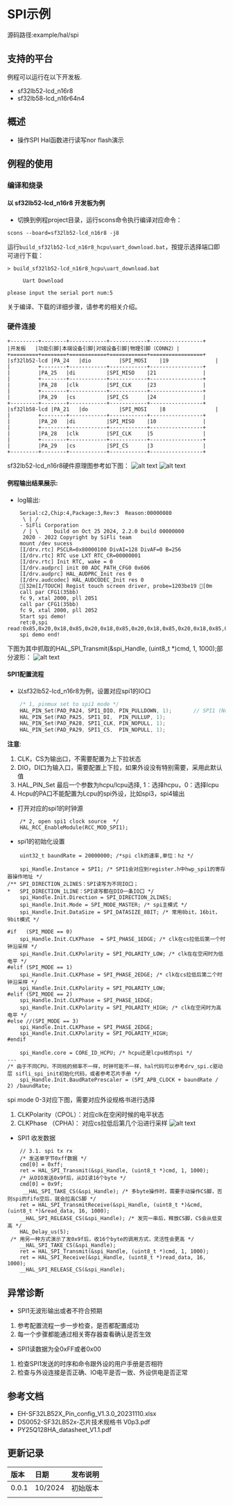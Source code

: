 # SPI示例
源码路径:example/hal/spi
## 支持的平台
例程可以运行在以下开发板.
* sf32lb52-lcd_n16r8
* sf32lb58-lcd_n16r64n4

## 概述
* 操作SPI Hal函数进行读写nor flash演示

## 例程的使用
### 编译和烧录
#### 以 sf32lb52-lcd_n16r8 开发板为例
* 切换到例程project目录，运行scons命令执行编译对应命令：
```
scons --board=sf32lb52-lcd_n16r8 -j8
```
运行`build_sf32lb52-lcd_n16r8_hcpu\uart_download.bat`，按提示选择端口即可进行下载：
```
> build_sf32lb52-lcd_n16r8_hcpu\uart_download.bat

     Uart Download

please input the serial port num:5
```
关于编译、下载的详细步骤，请参考[](/quickstart/get-started.md)的相关介绍。
### 硬件连接

```{eval-rst}
+---------+--------+------------+------------+-----------------+
|开发板   |功能引脚|本端设备引脚|对端设备引脚|物理引脚（CONN2）|   
+=========+========+============+============+=================+ 
|sf32lb52-lcd |PA_24   |dio         |SPI_MOSI    |19               |
|         +--------+------------+------------+-----------------+     
|         |PA_25   |di          |SPI_MISO    |21               |     
|         +--------+------------+------------+-----------------+
|         |PA_28   |clk         |SPI_CLK     |23               |   
|         +--------+------------+------------+-----------------+  
|         |PA_29   |cs          |SPI_CS      |24               |
+---------+--------+------------+------------+-----------------+
|sf32lb58-lcd |PA_21   |do          |SPI_MOSI    |8                |    
|         +--------+------------+------------+-----------------+ 
|         |PA_20   |di          |SPI_MISO    |10               |     
|         +--------+------------+------------+-----------------+
|         |PA_28   |clk         |SPI_CLK     |5                |   
|         +--------+------------+------------+-----------------+  
|         |PA_29   |cs          |SPI_CS      |3                |   
+---------+--------+------------+------------+-----------------+
```

      
sf32lb52-lcd_n16r8硬件原理图参考如下图：
![alt text](assets/52-DevKit-lcd-V1.0.png)
![alt text](assets/nor_flash.png)
#### 例程输出结果展示:
* log输出:
```
    Serial:c2,Chip:4,Package:3,Rev:3  Reason:00000080
     \ | /
    - SiFli Corporation
     / | \     build on Oct 25 2024, 2.2.0 build 00000000
     2020 - 2022 Copyright by SiFli team
    mount /dev sucess
    [I/drv.rtc] PSCLR=0x80000100 DivAI=128 DivAF=0 B=256
    [I/drv.rtc] RTC use LXT RTC_CR=00000001
    [I/drv.rtc] Init RTC, wake = 0
    [I/drv.audprc] init 00 ADC_PATH_CFG0 0x606
    [I/drv.audprc] HAL_AUDPRC_Init res 0
    [I/drv.audcodec] HAL_AUDCODEC_Init res 0
    [32m[I/TOUCH] Regist touch screen driver, probe=1203be19 [0m
    call par CFG1(35bb)
    fc 9, xtal 2000, pll 2051
    call par CFG1(35bb)
    fc 9, xtal 2000, pll 2052
    Start spi demo!
    ret:0,spi read:0x85,0x20,0x18,0x85,0x20,0x18,0x85,0x20,0x18,0x85,0x20,0x18,0x85,0x20,0x18,0x85,
    spi demo end!
```
下图为其中抓取的HAL_SPI_Transmit(&spi_Handle, (uint8_t *)cmd, 1, 1000);部分波形：
![alt text](assets/read.png)

#### SPI1配置流程

* 以sf32lb52-lcd_n16r8为例，设置对应spi1的IO口
```c
    /* 1, pinmux set to spi1 mode */
    HAL_PIN_Set(PAD_PA24, SPI1_DIO, PIN_PULLDOWN, 1);       // SPI1 (Nor flash)
    HAL_PIN_Set(PAD_PA25, SPI1_DI,  PIN_PULLUP, 1);
    HAL_PIN_Set(PAD_PA28, SPI1_CLK, PIN_NOPULL, 1);
    HAL_PIN_Set(PAD_PA29, SPI1_CS,  PIN_NOPULL, 1);
```
**注意**: 
1. CLK，CS为输出口，不需要配置为上下拉状态
2. DIO，DI口为输入口，需要配置上下拉，如果外设没有特别需要，采用此默认值
3. HAL_PIN_Set 最后一个参数为hcpu/lcpu选择, 1：选择hcpu，0：选择lcpu 
4. Hcpu的PA口不能配置为Lcpu的spi外设，比如spi3，spi4输出
* 打开对应的spi1的时钟源
```
    /* 2, open spi1 clock source  */
    HAL_RCC_EnableModule(RCC_MOD_SPI1);
```
* spi1的初始化设置
```
    uint32_t baundRate = 20000000; /*spi clk的速率,单位：hz */

    spi_Handle.Instance = SPI1; /* SPI1会对应到register.h中hwp_spi1的寄存器操作地址 */
/** SPI_DIRECTION_2LINES：SPI读写为不同IO口；
*   SPI_DIRECTION_1LINE：SPI读写都在DIO一条IO口 */
    spi_Handle.Init.Direction = SPI_DIRECTION_2LINES; 
    spi_Handle.Init.Mode = SPI_MODE_MASTER; /* spi主模式 */
    spi_Handle.Init.DataSize = SPI_DATASIZE_8BIT; /* 常用8bit，16bit，9bit模式 */
    
#if   (SPI_MODE == 0)
    spi_Handle.Init.CLKPhase  = SPI_PHASE_1EDGE; /* clk在cs拉低后第一个时钟沿采样 */
    spi_Handle.Init.CLKPolarity = SPI_POLARITY_LOW; /* clk在在空闲时为低电平 */
#elif (SPI_MODE == 1)
    spi_Handle.Init.CLKPhase = SPI_PHASE_2EDGE; /* clk在cs拉低后第二个时钟沿采样 */
    spi_Handle.Init.CLKPolarity = SPI_POLARITY_LOW;
#elif (SPI_MODE == 2)
    spi_Handle.Init.CLKPhase = SPI_PHASE_1EDGE;
    spi_Handle.Init.CLKPolarity = SPI_POLARITY_HIGH; /* clk在空闲时为高电平 */
#else //(SPI_MODE == 3)
    spi_Handle.Init.CLKPhase = SPI_PHASE_2EDGE;
    spi_Handle.Init.CLKPolarity = SPI_POLARITY_HIGH;
#endif

    spi_Handle.core = CORE_ID_HCPU; /* hcpu还是lcpu核的spi */
...
/* 由于不同CPU，不同核的频率不一样，时钟可能不一样，hal代码可以参考drv_spi.c驱动层 sifli_spi_init初始化代码，或者参考芯片手册 */
    spi_Handle.Init.BaudRatePrescaler = (SPI_APB_CLOCK + baundRate / 2) /baundRate;

```
spi mode 0-3对应下图，需要对应外设规格书进行选择
1. CLKPolarity（CPOL）：对应clk在空闲时候的电平状态
2. CLKPhase （CPHA)： 对应cs拉低后第几个沿进行采样
![alt text](assets/spi_mode.png)
* SPI1 收发数据
```
    // 3.1. spi tx rx
    /* 发送单字节0xff数据 */
    cmd[0] = 0xff;
    ret = HAL_SPI_Transmit(&spi_Handle, (uint8_t *)cmd, 1, 1000);
    /* 从DIO发送0x9f后，从DI读16个byte */
    cmd[0] = 0x9f;
     __HAL_SPI_TAKE_CS(&spi_Handle); /* 多byte操作时，需要手动操作CS脚，否则spi的fifo空后，就会拉高CS脚 */
    ret = HAL_SPI_TransmitReceive(&spi_Handle, (uint8_t *)&cmd, (uint8_t *)&read_data, 16, 1000);
    __HAL_SPI_RELEASE_CS(&spi_Handle); /* 发完一串后，释放CS脚，CS会从低变高 */
    HAL_Delay_us(5);
 /* 用另一种方式演示了发0x9f后，收16个byte的调用方式，灵活性会更高 */   
    __HAL_SPI_TAKE_CS(&spi_Handle);
    ret = HAL_SPI_Transmit(&spi_Handle, (uint8_t *)cmd, 1, 1000);
    ret = HAL_SPI_Receive(&spi_Handle, (uint8_t *)read_data, 16, 1000);
    __HAL_SPI_RELEASE_CS(&spi_Handle);
```
## 异常诊断
* SPI1无波形输出或者不符合预期
1. 参考配置流程一步一步检查，是否都配置成功
2. 每一个步骤都能通过相关寄存器查看确认是否生效
* SPI1读数据为全0xFF或者0x00
1. 检查SPI1发送的时序和命令跟外设的用户手册是否相符
2. 检查与外设连接是否正确、IO电平是否一致、外设供电是否正常


## 参考文档
* EH-SF32LB52X_Pin_config_V1.3.0_20231110.xlsx
* DS0052-SF32LB52x-芯片技术规格书 V0p3.pdf
* PY25Q128HA_datasheet_V1.1.pdf

## 更新记录
|版本 |日期   |发布说明 |
|:---|:---|:---|
|0.0.1 |10/2024 |初始版本 |
| | | |
